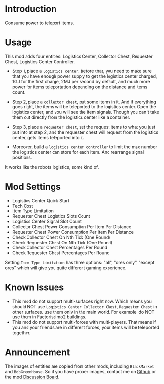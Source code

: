 # Introduction
Consume power to teleport items.

# Usage
This mod adds four entities: Logistics Center, Collector Chest, Requester Chest, Logistics Center Controller.

* Step 1, place a `logistics center`.  Before that, you need to make sure that you have enough power supply to get the logistics center charged, 1GJ for the first charge, 2MJ per second by default, and much more power for items teleportation depending on the distance and items count.  
  
* Step 2, place a `collector chest`, put some items in it. And if everything goes right, the items will be teleported to the logistics center. Open the logistics center, and you will see the item signals. Though you can't take them out directly from the logistics center like a container.
  
* Step 3, place a `requester chest`, set the request items to what you just put into at step 2, and the requester chest will request from the logistics center, gets items teleported into it. 

* Moreover, build a `logistics center controller` to limit the max number the logistics center can store for each item. And rearrange signal positions.

It works like the robots logistics, some kind of.

# Mod Settings
* Logistics Center Quick Start
* Tech Cost
* Item Type Limitation
* Requester Chest Logistics Slots Count
* Logistics Center Signal Slot Count
* Collector Chest Power Consumption Per Item Per Distance
* Requester Chest Power Consumption Per Item Per Distance
* Check Collector Chest On Nth Tick (One Round)
* Check Requester Chest On Nth Tick (One Round)
* Check Collector Chest Percentages Per Round
* Check Requester Chest Percentages Per Round

Setting `Item Type Limitation` has three options: "all", "ores only", "except ores" which will give you quite different gaming experience.

# Known Issues
* This mod do not support multi-surfaces right now. Which means you should NOT use `Logistics Center`, `Collector Chest`, `Requester Chest` in other surfaces, use them only in the main world. For example, do NOT use them in Factorissimo2 buildings.
* This mod do not support multi-forces with multi-players. That means if you and your friends are in different forces, your items will be teleported together.

# Announcement
The images of entities are copied from other mods, including `BlackMarket` and `BobGreenHouse`. So if you have proper images, contact me on [Github](https://mods.factorio.com/mod/ab_logisticscenter) or the mod [Discussion Board](https://mods.factorio.com/mod/ab_logisticscenter/discussion).
